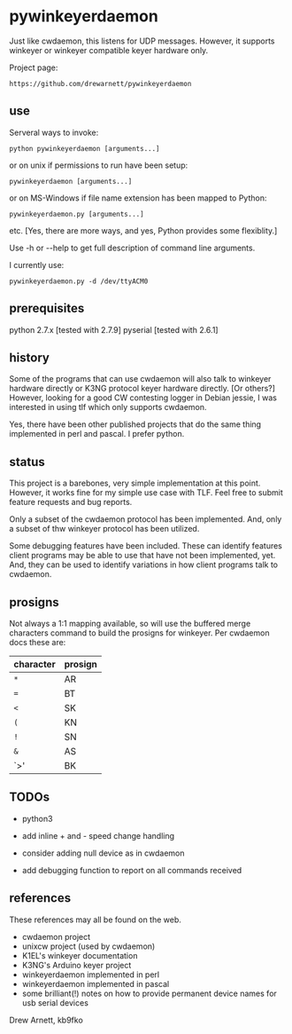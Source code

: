 pywinkeyerdaemon
=================
Just like cwdaemon, this listens for UDP messages.  However, it supports
winkeyer or winkeyer compatible keyer hardware only.

Project page:

    https://github.com/drewarnett/pywinkeyerdaemon


use
---
Serveral ways to invoke:

    python pywinkeyerdaemon [arguments...]

or on unix if permissions to run have been setup:

    pywinkeyerdaemon [arguments...]

or on MS-Windows if file name extension has been mapped to Python:

    pywinkeyerdaemon.py [arguments...]

etc.  [Yes, there are more ways, and yes, Python provides some flexiblity.]

Use -h or --help to get full description of command line arguments.

I currently use:

    pywinkeyerdaemon.py -d /dev/ttyACM0


prerequisites
-------------
python 2.7.x [tested with 2.7.9]
pyserial [tested with 2.6.1]


history
-------
Some of the programs that can use cwdaemon will also talk to winkeyer hardware
directly or K3NG protocol keyer hardware directly.  [Or others?]  However,
looking for a good CW contesting logger in Debian jessie, I was interested in
using tlf which only supports cwdaemon.

Yes, there have been other published projects that do the same thing
implemented in perl and pascal.  I prefer python.


status
------
This project is a barebones, very simple implementation at this point.
However, it works fine for my simple use case with TLF.  Feel free to submit
feature requests and bug reports.

Only a subset of the cwdaemon protocol has been implemented.  And, only a
subset of thw winkeyer protocol has been utilized.

Some debugging features have been included.  These can identify features client
programs may be able to use that have not been implemented, yet.  And, they
can be used to identify variations in how client programs talk to cwdaemon.

prosigns
--------
Not always a 1:1 mapping available, so will use the buffered merge characters
command to build the prosigns for winkeyer.  Per cwdaemon docs these are:

| character | prosign |
|-----------|---------|
| `*`       | AR      |
| `=`       | BT      |
| `<`       | SK      |
| `(`       | KN      |
| `!`       | SN      |
| `&`       | AS      |
| `>'       | BK      |


TODOs
-----
* python3

* add inline + and - speed change handling

* consider adding null device as in cwdaemon

* add debugging function to report on all commands received


references
----------
These references may all be found on the web.

* cwdaemon project
* unixcw project (used by cwdaemon)
* K1EL's winkeyer documentation
* K3NG's Arduino keyer project
* winkeyerdaemon implemented in perl
* winkeyerdaemon implemented in pascal
* some brilliant(!) notes on how to provide permanent device names for usb
  serial devices


Drew Arnett, kb9fko
